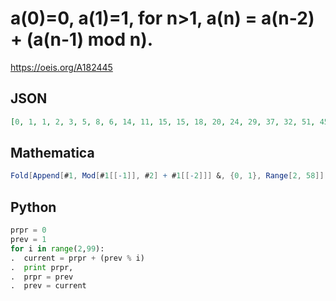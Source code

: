 # a\(0\)\=0, a\(1\)\=1, for n\>1, a\(n\) \= a\(n\-2\) \+ \(a\(n\-1\) mod n\)\.
https://oeis.org/A182445
## JSON
```JSON
[0, 1, 1, 2, 3, 5, 8, 6, 14, 11, 15, 15, 18, 20, 24, 29, 37, 32, 51, 45, 56, 59, 71, 61, 84, 70, 102, 91, 109, 113, 132, 121, 157, 146, 167, 173, 196, 184, 228, 217, 245, 257, 250, 292, 278, 300, 302, 320, 334, 360, 344, 398, 378, 405, 405, 425, 438, 464, 438]
```
## Mathematica
```Mathematica
Fold[Append[#1, Mod[#1[[-1]], #2] + #1[[-2]]] &, {0, 1}, Range[2, 58]] (* _Ivan Neretin_, Jun 18 2018 *)
```
## Python
```Python
prpr = 0
prev = 1
for i in range(2,99):
.  current = prpr + (prev % i)
.  print prpr,
.  prpr = prev
.  prev = current
```
